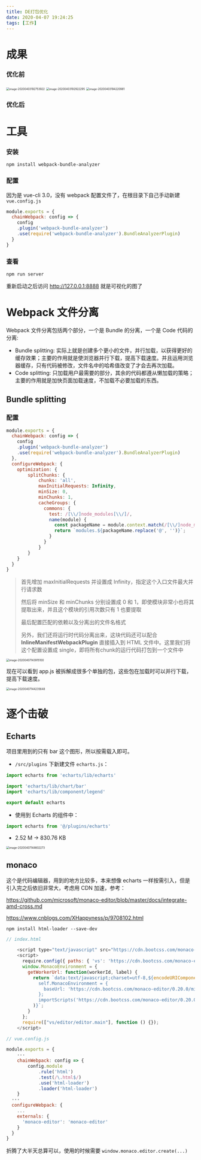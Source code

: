 ```yaml
---
title: DE打包优化
date: 2020-04-07 19:24:25
tags: [工作]
---
```


# 成果

### 优化前

<img src="/Users/wuziyan/Library/Application Support/typora-user-images/image-20200403192753922.png" alt="image-20200403192753922" style="zoom:50%;" />

<img src="/Users/wuziyan/Library/Application Support/typora-user-images/image-20200403192922295.png" alt="image-20200403192922295" style="zoom:50%;" />

<img src="/Users/wuziyan/Library/Application Support/typora-user-images/image-20200403194220981.png" alt="image-20200403194220981" style="zoom:50%;" />

### 优化后



# 工具

### 安装

```shell
npm install webpack-bundle-analyzer
```

### 配置

因为是 vue-cli 3.0，没有 webpack 配置文件了，在根目录下自己手动新建 `vue.config.js`

```js
module.exports = {
  chainWebpack: config => {
    config
    .plugin('webpack-bundle-analyzer')
    .use(require('webpack-bundle-analyzer').BundleAnalyzerPlugin)
  }
}
```

### 查看

```shell
npm run server
```

重新启动之后访问 http://127.0.0.1:8888 就是可视化的图了



# Webpack 文件分离

Webpack 文件分离包括两个部分，一个是 Bundle 的分离，一个是 Code 代码的分离:

- Bundle splitting: 实际上就是创建多个更小的文件，并行加载，以获得更好的缓存效果；主要的作用就是使浏览器并行下载，提高下载速度。并且运用浏览器缓存，只有代码被修改，文件名中的哈希值改变了才会去再次加载。
- Code splitting: 只加载用户最需要的部分，其余的代码都遵从懒加载的策略；主要的作用就是加快页面加载速度，不加载不必要加载的东西。

## Bundle splitting

### 配置

```js
module.exports = {
  chainWebpack: config => {
    config
    .plugin('webpack-bundle-analyzer')
    .use(require('webpack-bundle-analyzer').BundleAnalyzerPlugin)
  },
  configureWebpack: {
    optimization: {
        splitChunks: {
            chunks: 'all',
            maxInitialRequests: Infinity,
            minSize: 0,
            minChunks: 1,
            cacheGroups: {
              commons: {
                test: /[\\/]node_modules[\\/]/,
                name(module) {
                  const packageName = module.context.match(/[\\/]node_modules[\\/](.*?)([\\/]|$)/)[1];
                  return `modules.${packageName.replace('@', '')}`;
                }
              }
            }
        }
    }
  }
}
```

> 首先增加 maxInitialRequests 并设置成 Infinity，指定这个入口文件最大并行请求数
>
> 然后将 minSize 和 minChunks 分别设置成 0 和 1，即使模块非常小也将其提取出来，并且这个模块的引用次数只有 1 也要提取
>
> 最后配置匹配的依赖以及分离出的文件名格式
>
> 另外，我们还将运行时代码分离出来，这块代码还可以配合 **InlineManifestWebpackPlugin** 直接插入到 HTML 文件中。这里我们将这个配置设置成 single，即将所有chunk的运行代码打包到一个文件中

<img src="/Users/wuziyan/Library/Application Support/typora-user-images/image-20200407143915100.png" alt="image-20200407143915100" style="zoom:50%;" />

现在可以看到 app.js 被拆解成很多个单独的包，这些包在加载时可以并行下载，提高下载速度。

<img src="/Users/wuziyan/Library/Application Support/typora-user-images/image-20200407144235648.png" alt="image-20200407144235648" style="zoom:50%;" />

# 逐个击破

## Echarts

项目里用到的只有 bar 这个图形，所以按需载入即可。

* `/src/plugins`  下新建文件 `echarts.js`：

```js
import echarts from 'echarts/lib/echarts'

import 'echarts/lib/chart/bar'
import 'echarts/lib/component/legend'

export default echarts
```

* 使用到 Echarts 的组件中：

```js
import echarts from '@/plugins/echarts'
```

* 2.52 M -> 830.76 KB

<img src="/Users/wuziyan/Library/Application Support/typora-user-images/image-20200407144602273.png" alt="image-20200407144602273" style="zoom:50%;" />

## monaco

这个是代码编辑器，用到的地方比较多，本来想像 echarts 一样按需引入，但是引入完之后依旧非常大，考虑用 CDN 加速，参考：

https://github.com/microsoft/monaco-editor/blob/master/docs/integrate-amd-cross.md

https://www.cnblogs.com/XHappyness/p/9708102.html

```shell
npm install html-loader --save-dev
```

```js
// index.html

    <script type="text/javascript" src="https://cdn.bootcss.com/monaco-editor/0.20.0/min/vs/loader.js"></script>
    <script>
      require.config({ paths: { 'vs': 'https://cdn.bootcss.com/monaco-editor/0.20.0/min/vs' }});
      window.MonacoEnvironment = {
        getWorkerUrl: function(workerId, label) {
          return `data:text/javascript;charset=utf-8,${encodeURIComponent(`
            self.MonacoEnvironment = {
              baseUrl: 'https://cdn.bootcss.com/monaco-editor/0.20.0/min/'
            };
            importScripts('https://cdn.bootcss.com/monaco-editor/0.20.0/min/vs/base/worker/workerMain.js');`
          )}`;
        }
      };
      require(["vs/editor/editor.main"], function () {});
    </script>
```

```js
// vue.config.js

module.exports = {
    ···
    chainWebpack: config => {
        config.module
            .rule('html')
            .test(/\.html$/)
            .use('html-loader')
            .loader('html-loader')
    }
  ···
  configureWebpack: {
    ...
    externals: {
      'monaco-editor': 'monaco-editor'
    }
  }
}
```

折腾了大半天总算可以，使用的时候需要 `window.monaco.editor.create(...)`


